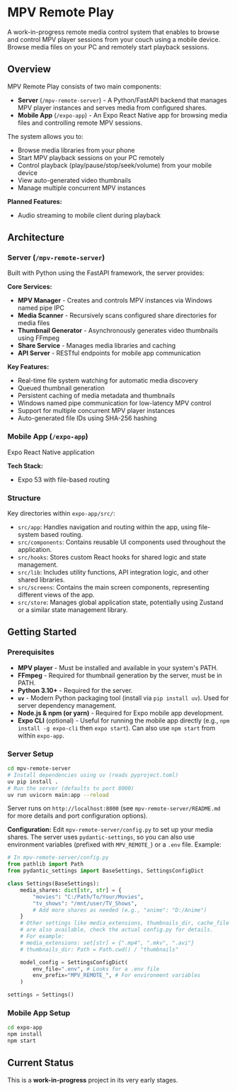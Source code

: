 # MPV Remote Play

A work-in-progress remote media control system that enables to browse and control MPV player sessions from your couch using a mobile device. Browse media files on your PC and remotely start playback sessions.

## Overview

MPV Remote Play consists of two main components:
- **Server** (`/mpv-remote-server`) - A Python/FastAPI backend that manages MPV player instances and serves media from configured shares.
- **Mobile App** (`/expo-app`) - An Expo React Native app for browsing media files and controlling remote MPV sessions.

The system allows you to:
- Browse media libraries from your phone
- Start MPV playback sessions on your PC remotely
- Control playback (play/pause/stop/seek/volume) from your mobile device
- View auto-generated video thumbnails
- Manage multiple concurrent MPV instances

**Planned Features:**
- Audio streaming to mobile client during playback

## Architecture

### Server (`/mpv-remote-server`)
Built with Python using the FastAPI framework, the server provides:

**Core Services:**
- **MPV Manager** - Creates and controls MPV instances via Windows named pipe IPC
- **Media Scanner** - Recursively scans configured share directories for media files
- **Thumbnail Generator** - Asynchronously generates video thumbnails using FFmpeg
- **Share Service** - Manages media libraries and caching
- **API Server** - RESTful endpoints for mobile app communication

**Key Features:**
- Real-time file system watching for automatic media discovery
- Queued thumbnail generation
- Persistent caching of media metadata and thumbnails
- Windows named pipe communication for low-latency MPV control
- Support for multiple concurrent MPV player instances
- Auto-generated file IDs using SHA-256 hashing


### Mobile App (`/expo-app`)
Expo React Native application

**Tech Stack:**
- Expo 53 with file-based routing

### Structure
Key directories within `expo-app/src/`:
- `src/app`: Handles navigation and routing within the app, using file-system based routing.
- `src/components`: Contains reusable UI components used throughout the application.
- `src/hooks`: Stores custom React hooks for shared logic and state management.
- `src/lib`: Includes utility functions, API integration logic, and other shared libraries.
- `src/screens`: Contains the main screen components, representing different views of the app.
- `src/store`: Manages global application state, potentially using Zustand or a similar state management library.

## Getting Started

### Prerequisites
- **MPV player** - Must be installed and available in your system's PATH.
- **FFmpeg** - Required for thumbnail generation by the server, must be in PATH.
- **Python 3.10+** - Required for the server.
- **`uv`** - Modern Python packaging tool (install via `pip install uv`). Used for server dependency management.
- **Node.js & npm (or yarn)** - Required for Expo mobile app development.
- **Expo CLI** (optional) - Useful for running the mobile app directly (e.g., `npm install -g expo-cli` then `expo start`). Can also use `npm start` from within `expo-app`.

### Server Setup
```bash
cd mpv-remote-server
# Install dependencies using uv (reads pyproject.toml)
uv pip install .
# Run the server (defaults to port 8000)
uv run uvicorn main:app --reload
```
Server runs on `http://localhost:8000` (see `mpv-remote-server/README.md` for more details and port configuration options).

**Configuration:**
Edit `mpv-remote-server/config.py` to set up your media shares. The server uses `pydantic-settings`, so you can also use environment variables (prefixed with `MPV_REMOTE_`) or a `.env` file.
Example:
```python
# In mpv-remote-server/config.py
from pathlib import Path
from pydantic_settings import BaseSettings, SettingsConfigDict

class Settings(BaseSettings):
    media_shares: dict[str, str] = {
        "movies": "C:/Path/To/Your/Movies",
        "tv_shows": "/mnt/user/TV_Shows",
        # Add more shares as needed (e.g., "anime": "D:/Anime")
    }
    # Other settings like media_extensions, thumbnails_dir, cache_file
    # are also available, check the actual config.py for details.
    # For example:
    # media_extensions: set[str] = {".mp4", ".mkv", ".avi"}
    # thumbnails_dir: Path = Path.cwd() / "thumbnails"

    model_config = SettingsConfigDict(
        env_file=".env", # Looks for a .env file
        env_prefix="MPV_REMOTE_", # For environment variables
    )

settings = Settings()
```

### Mobile App Setup
```bash
cd expo-app
npm install
npm start
```

## Current Status

This is a **work-in-progress** project in its very early stages.
